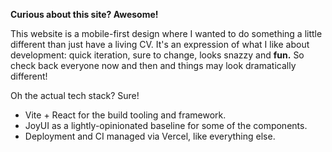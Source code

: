 **Curious about this site? Awesome!**

This website is a mobile-first design where I wanted to do something a little different than just have a
living CV. It's an expression of what I like about development: quick iteration, sure to change, looks snazzy and **fun.**
So check back everyone now and then and things may look dramatically different!

Oh the actual tech stack? Sure!

- Vite + React for the build tooling and framework.
- JoyUI as a lightly-opinionated baseline for some of the components.
- Deployment and CI managed via Vercel, like everything else.
